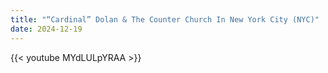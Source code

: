 ```yaml
---
title: "“Cardinal” Dolan & The Counter Church In New York City (NYC)"
date: 2024-12-19
---
```


{{< youtube MYdLULpYRAA >}}

